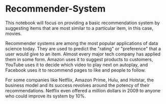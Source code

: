 # Recommender-System
This notebook will focus on providing a basic recommendation system by suggesting items that are most similar to a particular item, in this case, movies. <br>

Recommender systems are among the most popular applications of data science today. They are used to predict the "rating" or "preference" that a user would give to an item. Almost every major tech company has applied them in some form. Amazon uses it to suggest products to customers, YouTube uses it to decide which video to play next on autoplay, and Facebook uses it to recommend pages to like and people to follow.

For some companies like Netflix, Amazon Prime, Hulu, and Hotstar, the business model and its success revolves around the potency of their recommendations. Netflix even offered a million dollars in 2009 to anyone who could improve its system by 10%.
